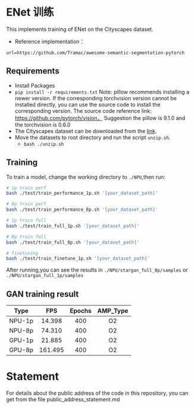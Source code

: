# ENet 训练
This implements training of ENet on the Cityscapes dataset.
- Reference implementation：
```
url=https://github.com/Tramac/awesome-semantic-segmentation-pytorch
```



## Requirements # 

- Install Packages 
- `pip install -r requirements.txt`
   Note: pillow recommends installing a newer version. If the corresponding torchvision version cannot be installed directly, you can use the source code to install the corresponding version. The source code reference link: https://github.com/pytorch/vision，
Suggestion the pillow is 9.1.0 and the torchvision is 0.6.0
- The Cityscapes dataset can be downloaded from the [link](https://www.cityscapes-dataset.com/). 
- Move the datasets to root directory and run the script `unzip.sh`. 
  - `bash ./unzip.sh`



## Training # 
To train a model, change the working directory to `./NPU`,then run: 

```bash
# 1p train perf
bash ./test/train_performance_1p.sh '[your_dataset_path]'

# 8p train perf
bash ./test/train_performance_8p.sh '[your_dataset_path]'

# 1p train full
bash ./test/train_full_1p.sh '[your_dataset_path]'

# 8p train full
bash ./test/train_full_8p.sh '[your_dataset_path]'

# finetuning
bash ./test/train_finetune_1p.sh '[your_dataset_path]'
```
After running,you can see the results in `./NPU/stargan_full_8p/samples` or `./NPU/stargan_full_1p/samples`




## GAN training result # 

|  Type  |   FPS   | Epochs | AMP_Type |
| :----: | :-----: | :----: | :------: |
| NPU-1p | 14.398  |  400   |    O2    |
| NPU-8p | 74.310  |  400   |    O2    |
| GPU-1p | 21.885  |  400   |    O2    |
| GPU-8p | 161.495 |  400   |    O2    |


# Statement
For details about the public address of the code in this repository, you can get from the file public_address_statement.md
